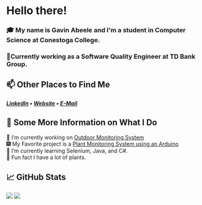 <h1>Hello there! </h1>

### 🎓 My name is Gavin Abeele and I'm a student in Computer Science at Conestoga College.

### 💼Currently working as a Software Quality Engineer at TD Bank Group.

<!-- I'm always looking for new and exciting oppounities and currently seeking a coop position for summer 2023! -->

## 📫 Other Places to Find Me
  <h5> <a href="https://www.linkedin.com/in/gavinabeele/">LinkedIn</a> • <a href="https://gavinabeele.com">Website</a> • <a     href="mailto:gabeele2160@conestogac.on.ca">E-Mail</a> </h5>

## 🎏 Some More Information on What I Do

  🍂 I’m currently working on <a href="https://github.com/bbowler1740/CSCN72030-Anemoi">Outdoor Monitoring System</a>  
  🎆 My Favorite project is a <a href="https://github.com/Gabeele/Plant-Monitor-System">Plant Monitoring System using an Arduino </a>  
  🌌 I’m currently learning Selenium, Java, and C#.<br>
  🌼 Fun fact I have a lot of plants.  


## 📈 GitHub Stats
<div>
  <img align="center" src="https://github-readme-stats.vercel.app/api/top-langs/?username=gabeele&theme=light&langs_count=3" />
  <img align="center" src="https://github-readme-stats.vercel.app/api?username=gabeele&theme=light"/>
</div>
